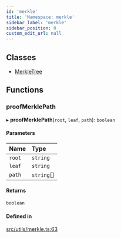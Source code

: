 ```yaml
---
id: 'merkle'
title: 'Namespace: merkle'
sidebar_label: 'merkle'
sidebar_position: 0
custom_edit_url: null
---
```


## Classes

- [MerkleTree](../classes/merkle.MerkleTree.md)

## Functions

### proofMerklePath

▸ **proofMerklePath**(`root`, `leaf`, `path`): `boolean`

#### Parameters

| Name   | Type       |
| :----- | :--------- |
| `root` | `string`   |
| `leaf` | `string`   |
| `path` | `string`[] |

#### Returns

`boolean`

#### Defined in

[src/utils/merkle.ts:63](https://github.com/PhilippeR26/starknet.js/blob/689c0e5/src/utils/merkle.ts#L63)
